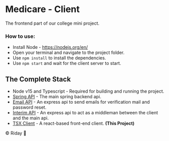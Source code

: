 # Medicare - Client

The frontend part of our college mini project.

### How to use:

-   Install Node - https://nodejs.org/en/
-   Open your terminal and navigate to the project folder.
-   Use `npm install` to install the dependencies.
-   Use `npm start` and wait for the client server to start.

## The Complete Stack
- Node v15 and Typescript - Required for building and running the project.
- [Spring API](https://github.com/ridays2001/medicare-api) - The main spring backend api.
- [Email API](https://github.com/ridays2001/email-api) - An express api to send emails for verification mail and password reset.
- [Interim API](https://github.com/ridays2001/medicare-interim-api) - An express api to act as a middleman between the client and the main api.
- [TSX Client](https://github.com/ridays2001/medicare-client) - A react-based front-end client. **(This Project)**


© Riday 💙

